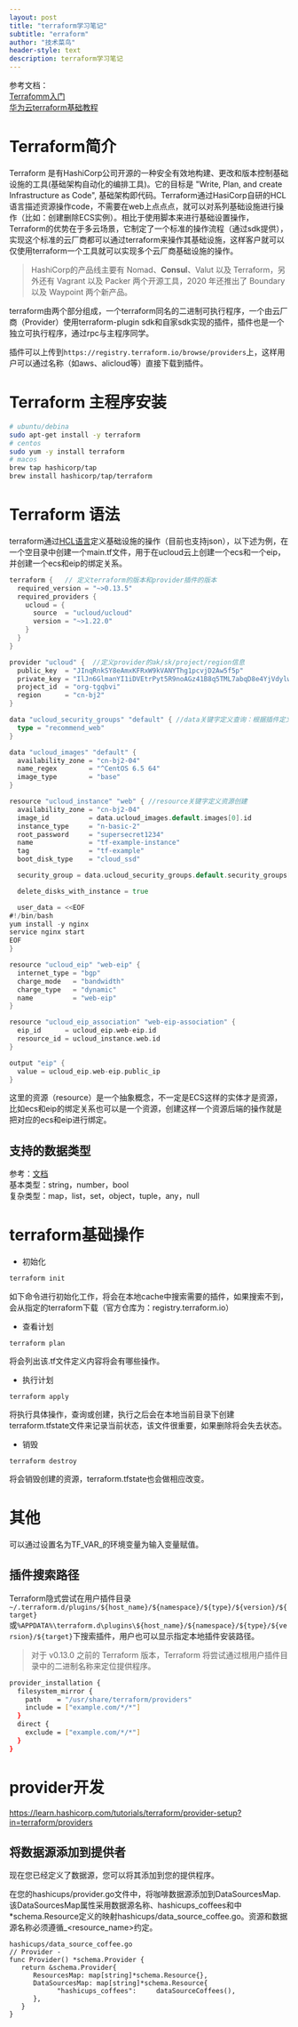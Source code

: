 ```yaml
---
layout: post
title: "terraform学习笔记"
subtitle: "erraform"
author: "技术菜鸟"
header-style: text
description: terraform学习笔记
---
```



参考文档：  
[Terrafomm入门](https://lonegunmanb.github.io/introduction-terraform/)  
[华为云terraform基础教程](https://support.huaweicloud.com/qs-terraform/index.html)

# Terraform简介
Terraform 是有HashiCorp公司开源的一种安全有效地构建、更改和版本控制基础设施的工具(基础架构自动化的编排工具)。它的目标是 "Write, Plan, and create Infrastructure as Code", 基础架构即代码。Terraform通过HasiCorp自研的HCL语言描述资源操作code，不需要在web上点点点，就可以对系列基础设施进行操作（比如：创建删除ECS实例）。相比于使用脚本来进行基础设置操作，Terraform的优势在于多云场景，它制定了一个标准的操作流程（通过sdk提供），实现这个标准的云厂商都可以通过terraform来操作其基础设施，这样客户就可以仅使用terraform一个工具就可以实现多个云厂商基础设施的操作。

> HashiCorp的产品线主要有 Nomad、**Consul**、Valut 以及 Terraform，另外还有 Vagrant 以及 Packer 两个开源工具，2020 年还推出了 Boundary 以及 Waypoint 两个新产品。

terraform由两个部分组成，一个terraform同名的二进制可执行程序，一个由云厂商（Provider）使用terraform-plugin sdk和自家sdk实现的插件，插件也是一个独立可执行程序，通过rpc与主程序同学。

插件可以上传到`https://registry.terraform.io/browse/providers`上，这样用户可以通过名称（如aws、alicloud等）直接下载到插件。


# Terraform 主程序安装
```bash
# ubuntu/debina
sudo apt-get install -y terraform 
# centos
sudo yum -y install terraform
# macos
brew tap hashicorp/tap
brew install hashicorp/tap/terraform
```


# Terraform 语法
terraform通过[HCL语言](https://github.com/hashicorp/hcl/blob/main/hclsyntax/spec.md)定义基础设施的操作（目前也支持json），以下述为例，在一个空目录中创建一个main.tf文件，用于在ucloud云上创建一个ecs和一个eip，并创建一个ecs和eip的绑定关系。

```go
terraform {   // 定义terraform的版本和provider插件的版本
  required_version = "~>0.13.5"  
  required_providers {
    ucloud = {
      source  = "ucloud/ucloud"
      version = "~>1.22.0"
    }
  }
}

provider "ucloud" {  //定义provider的ak/sk/project/region信息
  public_key  = "JInqRnkSY8eAmxKFRxW9kVANYThg1pcvjD2Aw5f5p"
  private_key = "IlJn6GlmanYI1iDVEtrPyt5R9noAGz41B8q5TML7abqD8e4YjVdylwaKWdY61J5TcA"
  project_id  = "org-tgqbvi"
  region      = "cn-bj2"
}

data "ucloud_security_groups" "default" { //data关键字定义查询：根据插件定义的schema
  type = "recommend_web"
}

data "ucloud_images" "default" {
  availability_zone = "cn-bj2-04"
  name_regex        = "^CentOS 6.5 64"
  image_type        = "base"
}

resource "ucloud_instance" "web" { //resource关键字定义资源创建
  availability_zone = "cn-bj2-04"
  image_id          = data.ucloud_images.default.images[0].id
  instance_type     = "n-basic-2"
  root_password     = "supersecret1234"
  name              = "tf-example-instance"
  tag               = "tf-example"
  boot_disk_type    = "cloud_ssd"

  security_group = data.ucloud_security_groups.default.security_groups[0].id

  delete_disks_with_instance = true

  user_data = <<EOF
#!/bin/bash
yum install -y nginx
service nginx start
EOF
}

resource "ucloud_eip" "web-eip" {
  internet_type = "bgp"
  charge_mode   = "bandwidth"
  charge_type   = "dynamic"
  name          = "web-eip"
}

resource "ucloud_eip_association" "web-eip-association" {
  eip_id      = ucloud_eip.web-eip.id
  resource_id = ucloud_instance.web.id
}

output "eip" {
  value = ucloud_eip.web-eip.public_ip
}

```
这里的资源（resource）是一个抽象概念，不一定是ECS这样的实体才是资源，比如ecs和eip的绑定关系也可以是一个资源，创建这样一个资源后端的操作就是把对应的ecs和eip进行绑定。

## 支持的数据类型
参考：[文档](https://lonegunmanb.github.io/introduction-terraform/3.1.%E7%B1%BB%E5%9E%8B.html)  
基本类型：string，number，bool  
复杂类型：map，list，set，object，tuple，any，null

# terraform基础操作

- 初始化
```bash
terraform init
```
如下命令进行初始化工作，将会在本地cache中搜索需要的插件，如果搜索不到，会从指定的terraform下载（官方仓库为：registry.terraform.io）

- 查看计划
```
terraform plan
```
将会列出该.tf文件定义内容将会有哪些操作。

- 执行计划
```
terraform apply
```
将执行具体操作，查询或创建，执行之后会在本地当前目录下创建terraform.tfstate文件来记录当前状态，该文件很重要，如果删除将会失去状态。

- 销毁
```
terraform destroy
```
将会销毁创建的资源，terraform.tfstate也会做相应改变。





# 其他
可以通过设置名为TF_VAR_<NAME>的环境变量为输入变量赋值。

## 插件搜索路径
Terraform隐式尝试在用户插件目录`~/.terraform.d/plugins/${host_name}/${namespace}/${type}/${version}/${target}`或`%APPDATA%\terraform.d\plugins\${host_name}/${namespace}/${type}/${version}/${target}`下搜索插件，用户也可以显示指定本地插件安装路径。
> 对于 v0.13.0 之前的 Terraform 版本，Terraform 将尝试通过根用户插件目录中的二进制名称来定位提供程序。

```bash
provider_installation {
  filesystem_mirror {
    path    = "/usr/share/terraform/providers"
    include = ["example.com/*/*"]
  }
  direct {
    exclude = ["example.com/*/*"]
  }
}
```


# provider开发
https://learn.hashicorp.com/tutorials/terraform/provider-setup?in=terraform/providers

## 将数据源添加到提供者
现在您已经定义了数据源，您可以将其添加到您的提供程序。

在您的hashicups/provider.go文件中，将咖啡数据源添加到DataSourcesMap. 该DataSourcesMap属性采用数据源名称、hashicups_coffees和中*schema.Resource定义的映射hashicups/data_source_coffee.go。资源和数据源名称必须遵循<provider>_<resource_name>约定。
```
hashicups/data_source_coffee.go
// Provider -
func Provider() *schema.Provider {
   return &schema.Provider{
      ResourcesMap: map[string]*schema.Resource{},
      DataSourcesMap: map[string]*schema.Resource{
            "hashicups_coffees":     dataSourceCoffees(),
      },
   }
}
```
